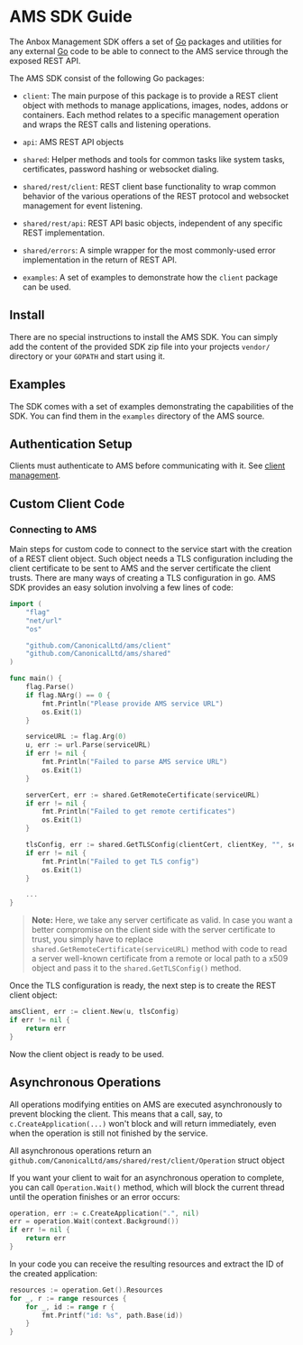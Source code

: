 # AMS SDK Guide

The Anbox Management SDK offers a set of [Go](https://golang.org/) packages and utilities for any external [Go](https://golang.org/) code to be able to connect to the AMS service through the exposed REST API.

The AMS SDK consist of the following Go packages:

* `client`: The main purpose of this package is to provide a REST client object with methods to manage applications, images, nodes, addons or containers. Each method relates to a specific management operation and wraps the REST calls and listening operations.

* `api`: AMS REST API objects

* `shared`: Helper methods and tools for common tasks like system tasks, certificates, password hashing or websocket dialing.

* `shared/rest/client`: REST client base functionality to wrap common behavior of the various operations of the REST protocol and websocket management for event listening.

* `shared/rest/api`: REST API basic objects, independent of any specific REST implementation.

* `shared/errors`: A simple wrapper for the most commonly-used error implementation in the return of REST API.

* `examples`: A set of examples to demonstrate how the `client` package can be used.


## Install

There are no special instructions to install the AMS SDK. You can simply add the content of the provided SDK zip file into your projects `vendor/` directory or your `GOPATH` and start using it.

## Examples

The SDK comes with a set of examples demonstrating the capabilities of the SDK. You can find them in the `examples` directory of the AMS source.

## Authentication Setup

Clients must authenticate to AMS before communicating with it.
See [client management](https://discourse.ubuntu.com/t/managing-ams-access/17774).

## Custom Client Code

### Connecting to AMS

Main steps for custom code to connect to the service start with the creation of a REST client object. Such object needs a TLS configuration including the client certificate to be sent to AMS and the server certificate the client trusts. There are many ways of creating a TLS configuration in go. AMS SDK provides an easy solution involving a few lines of code:

```go
import (
    "flag"
    "net/url"
    "os"

    "github.com/CanonicalLtd/ams/client"
    "github.com/CanonicalLtd/ams/shared"
)

func main() {
    flag.Parse()
    if flag.NArg() == 0 {
        fmt.Println("Please provide AMS service URL")
        os.Exit(1)
    }

    serviceURL := flag.Arg(0)
    u, err := url.Parse(serviceURL)
    if err != nil {
        fmt.Println("Failed to parse AMS service URL")
        os.Exit(1)
    }

    serverCert, err := shared.GetRemoteCertificate(serviceURL)
    if err != nil {
        fmt.Println("Failed to get remote certificates")
        os.Exit(1)
    }

    tlsConfig, err := shared.GetTLSConfig(clientCert, clientKey, "", serverCert)
    if err != nil {
        fmt.Println("Failed to get TLS config")
        os.Exit(1)
    }

    ...
}
```

> **Note:** Here, we take any server certificate as valid. In case you want a better compromise on the client side with the server certificate to trust, you simply have to replace `shared.GetRemoteCertificate(serviceURL)` method with code to read a server well-known certificate from a remote or local path to a x509 object and pass it to the `shared.GetTLSConfig()` method.

Once the TLS configuration is ready, the next step is to create the REST client object:

```go
amsClient, err := client.New(u, tlsConfig)
if err != nil {
    return err
}
```

Now the client object is ready to be used.

## Asynchronous Operations

All operations modifying entities on AMS are executed asynchronously to prevent
blocking the client. This means that a call, say, to `c.CreateApplication(...)`
won't block and will return immediately, even when the operation is still not
finished by the service.

All asynchronous operations return an
`github.com/CanonicalLtd/ams/shared/rest/client/Operation` struct object

If you want your client to wait for an asynchronous operation to complete, you
can call `Operation.Wait()` method, which will block the current thread until
the operation finishes or an error occurs:

```go
operation, err := c.CreateApplication(".", nil)
err = operation.Wait(context.Background())
if err != nil {
    return err
}
```

In your code you can receive the resulting resources and extract the ID of the
created application:

```go
resources := operation.Get().Resources
for _, r := range resources {
    for _, id := range r {
        fmt.Printf("id: %s", path.Base(id))
    }
}
```
